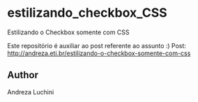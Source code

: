 # estilizando_checkbox_CSS
Estilizando o Checkbox somente com CSS

Este repositório é auxiliar ao post referente ao assunto :)
Post: http://andreza.eti.br/estilizando-o-checkbox-somente-com-css

## Author
Andreza Luchini
